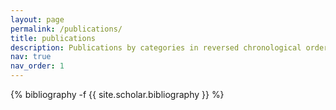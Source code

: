 ```yaml
---
layout: page
permalink: /publications/
title: publications
description: Publications by categories in reversed chronological order. For a full list of publications, see our Google Scholar page.
nav: true
nav_order: 1
---
```

<!-- _pages/publications.md -->
<div class="publications">

{% bibliography -f {{ site.scholar.bibliography }} %}

</div>

